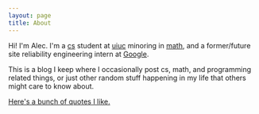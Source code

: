 ```yaml
---
layout: page
title: About
---
```


Hi! I'm Alec. I'm a [cs](http://cs.uiuc.edu) student at [uiuc](http://uiuc.edu) minoring in [math](http://math.uiuc.edu), and a former/future site reliability engineering intern at [Google](http://www.google.com/about/company/).

This is a blog I keep where I occasionally post cs, math, and programming related things, or just other random stuff happening in my life that others might care to know about.

[Here's a bunch of quotes I like.](http://quotes.alecbenzer.com)
